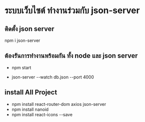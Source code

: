 # ระบบเว็บไซต์ ทำงานร่วมกับ json-server

## ติดตั้ง json server

npm i json-server

## ต้องรันการทำงานพร้อมกัน ทั้ง node และ json server

- npm start

- json-server --watch db.json --port 4000

## install All Project

- npm install react-router-dom axios json-server
- npm install nanoid
- npm install react-icons --save
